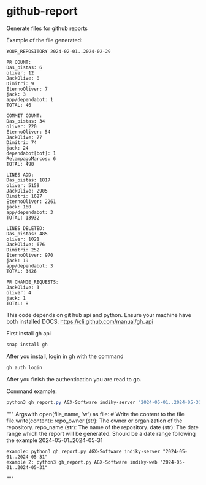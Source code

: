 # github-report
Generate files for github reports

Example of the file generated:
```
YOUR_REPOSITORY 2024-02-01..2024-02-29

PR COUNT:
Das_pistas: 6
oliver: 12
JackOlive: 8
Dimitri: 9
EternoOliver: 7
jack: 3
app/dependabot: 1
TOTAL: 46

COMMIT COUNT:
Das_pistas: 34
oliver: 220
EternoOliver: 54
JackOlive: 77
Dimitri: 74
jack: 24
dependabot[bot]: 1
RelampagoMarcos: 6
TOTAL: 490

LINES ADD:
Das_pistas: 1817
oliver: 5159
JackOlive: 2905
Dimitri: 1627
EternoOliver: 2261
jack: 160
app/dependabot: 3
TOTAL: 13932

LINES DELETED:
Das_pistas: 485
oliver: 1021
JackOlive: 676
Dimitri: 252
EternoOliver: 970
jack: 19
app/dependabot: 3
TOTAL: 3426

PR CHANGE_REQUESTS:
JackOlive: 3
oliver: 4
jack: 1
TOTAL: 8
```

This code depends on git hub api and python. Ensure your machine have both installed
DOCS: https://cli.github.com/manual/gh_api

First install gh api

```powershell
snap install gh
```

After you install, login in gh with the command

```powershell
gh auth login
```

After you finish the authentication you are read to go.

Command example:

```powershell
python3 gh_report.py AGX-Software indiky-server "2024-05-01..2024-05-31"
```

"""
    Argswith open(file_name, 'w') as file:
    # Write the content to the file
    file.write(content):
        repo_owner (str): The owner or organization of the repository.
        repo_name (str): The name of the repository.
        date (str): The date range which the report will be generated. Should be a date range following the example 2024-05-01..2024-05-31

    example: python3 gh_report.py AGX-Software indiky-server "2024-05-01..2024-05-31"
    example 2: python3 gh_report.py AGX-Software indiky-web "2024-05-01..2024-05-31"
"""
